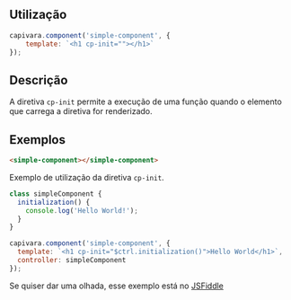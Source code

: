 ## Utilização
```js
capivara.component('simple-component', {
    template: `<h1 cp-init=""></h1>`
});
```
## Descrição

A diretiva `cp-init` permite a execução de uma função quando o elemento que carrega a diretiva for renderizado.

## Exemplos

```HTML
<simple-component></simple-component>
```

Exemplo de utilização da diretiva `cp-init`.

```js
class simpleComponent {
  initialization() {
    console.log('Hello World!');
  }
}

capivara.component('simple-component', {
  template: `<h1 cp-init="$ctrl.initialization()">Hello World</h1>`,
  controller: simpleComponent
});
```

Se quiser dar uma olhada, esse exemplo está no [JSFiddle](https://jsfiddle.net/zf8gqh0d/94/)
